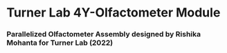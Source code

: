 # Turner Lab 4Y-Olfactometer Module
### Parallelized Olfactometer Assembly designed by Rishika Mohanta for Turner Lab (2022)
